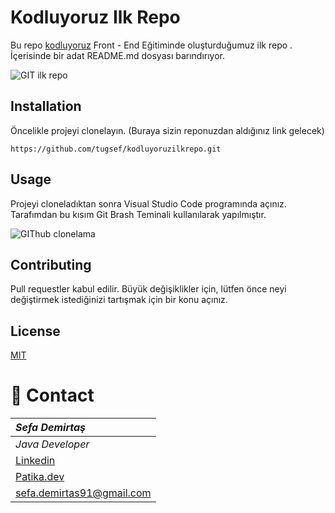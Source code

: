 # Kodluyoruz Ilk Repo
Bu repo [kodluyoruz](https://app.patika.dev/courses/git/odev1) Front - End Eğitiminde oluşturduğumuz ilk repo . İçerisinde bir adat README.md dosyası barındırıyor.

![GIT ilk repo](https://user-images.githubusercontent.com/39422788/221139046-7e0d030a-7f92-42f8-8a44-4cc998e2aca1.PNG)

## Installation

Öncelikle projeyi clonelayın. (Buraya sizin reponuzdan aldığınız link gelecek)

```
https://github.com/tugsef/kodluyoruzilkrepo.git

```

## Usage

Projeyi cloneladıktan sonra Visual Studio Code programında açınız. Tarafımdan bu kısım Git Brash Teminali kullanılarak yapılmıştır.

![GIThub clonelama](https://user-images.githubusercontent.com/39422788/221140220-17946bb0-dcd9-49c2-8a2d-ce108ab101bb.PNG)

## Contributing

Pull requestler kabul edilir. Büyük değişiklikler için, lütfen önce neyi değiştirmek istediğinizi tartışmak için bir konu açınız.

## License

[MIT](https://github.com/tugsef/kodluyoruzilkrepo/blob/a94a0423a6662030fc1cc88fa181f05ec4abd2f4/LICENSE)
 # :e-mail: Contact
|***Sefa Demirtaş***|
|:-------------|
|*Java Developer*|
|[Linkedin](https://www.linkedin.com/in/sefa-demirta%C5%9F-86b473230/)|
|[Patika.dev](https://app.patika.dev/sefad)|
|sefa.demirtas91@gmail.com|



